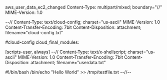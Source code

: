 aws_user_data_ec2_changed
Content-Type: multipart/mixed; boundary="//" MIME-Version: 1.0

--// Content-Type: text/cloud-config; charset="us-ascii" MIME-Version: 1.0 Content-Transfer-Encoding: 7bit Content-Disposition: attachment; filename="cloud-config.txt"

#cloud-config cloud_final_modules:

[scripts-user, always]
--// Content-Type: text/x-shellscript; charset="us-ascii" MIME-Version: 1.0 Content-Transfer-Encoding: 7bit Content-Disposition: attachment; filename="userdata.txt"

#!/bin/bash /bin/echo "Hello World" >> /tmp/testfile.txt --//--
